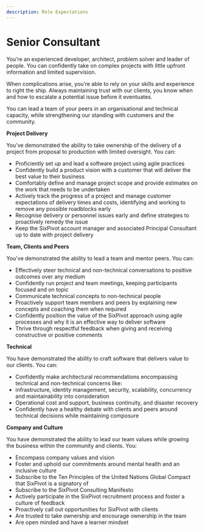 ```yaml
---
description: Role Expectations
---
```


# Senior Consultant

You’re an experienced developer, architect, problem solver and leader of people. You can confidently take on complex projects with little upfront information and limited supervision.  &#x20;

When complications arise, you’re able to rely on your skills and experience to right the ship. Always maintaining trust with our clients, you know when and how to escalate a potential issue before it eventuates. &#x20;

You can lead a team of your peers in an organisational and technical capacity, while strengthening our standing with customers and the community.&#x20;

**Project Delivery**&#x20;

You’ve demonstrated the ability to take ownership of the delivery of a project from proposal to production with limited oversight. You can: &#x20;

* Proficiently set up and lead a software project using agile practices&#x20;
* Confidently build a product vision with a customer that will deliver the best value to their business&#x20;
* Comfortably define and manage project scope and provide estimates on the work that needs to be undertaken&#x20;
* Actively track the progress of a project and manage customer expectations of delivery times and costs, identifying and working to remove any possible roadblocks early&#x20;
* Recognise delivery or personnel issues early and define strategies to proactively remedy the issue&#x20;
* Keep the SixPivot account manager and associated Principal Consultant up to date with project delivery&#x20;

**Team, Clients and Peers**&#x20;

You've demonstrated the ability to lead a team and mentor peers. You can: &#x20;

* Effectively steer technical and non-technical conversations to positive outcomes over any medium&#x20;
* Confidently run project and team meetings, keeping participants focused and on topic&#x20;
* Communicate technical concepts to non-technical people&#x20;
* Proactively support team members and peers by explaining new concepts and coaching them when required&#x20;
* Confidently position the value of the SixPivot approach using agile processes and why it is an effective way to deliver software&#x20;
* Thrive through respectful feedback when giving and receiving constructive or positive comments&#x20;

**Technical**&#x20;

You have demonstrated the ability to craft software that delivers value to our clients. You can:&#x20;

* Confidently make architectural recommendations encompassing technical and non-technical concerns like:&#x20;
* infrastructure, identity management, security, scalability, concurrency and maintainability into consideration&#x20;
* Operational cost and support, business continuity, and disaster recovery&#x20;
* Confidently have a healthy debate with clients and peers around technical decisions while maintaining composure&#x20;

**Company and Culture**&#x20;

You have demonstrated the ability to lead our team values while growing the business within the community and clients. You:&#x20;

* Encompass company values and vision&#x20;
* Foster and uphold our commitments around mental health and an inclusive culture&#x20;
* Subscribe to the Ten Principles of the United Nations Global Compact that SixPivot is a signatory of&#x20;
* Subscribe to the SixPivot Consulting Manifesto&#x20;
* Actively participate in the SixPivot recruitment process and foster a culture of feedback&#x20;
* Proactively call out opportunities for SixPivot with clients &#x20;
* Are trusted to take ownership and encourage ownership in the team&#x20;
* Are open minded and have a learner mindset&#x20;
